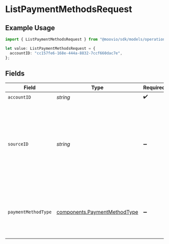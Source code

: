 # ListPaymentMethodsRequest

## Example Usage

```typescript
import { ListPaymentMethodsRequest } from "@moovio/sdk/models/operations";

let value: ListPaymentMethodsRequest = {
  accountID: "cc157fe6-168e-444a-8832-7ccf660dac7e",
};
```

## Fields

| Field                                                                                                                                                                                                                                                                                          | Type                                                                                                                                                                                                                                                                                           | Required                                                                                                                                                                                                                                                                                       | Description                                                                                                                                                                                                                                                                                    |
| ---------------------------------------------------------------------------------------------------------------------------------------------------------------------------------------------------------------------------------------------------------------------------------------------- | ---------------------------------------------------------------------------------------------------------------------------------------------------------------------------------------------------------------------------------------------------------------------------------------------- | ---------------------------------------------------------------------------------------------------------------------------------------------------------------------------------------------------------------------------------------------------------------------------------------------- | ---------------------------------------------------------------------------------------------------------------------------------------------------------------------------------------------------------------------------------------------------------------------------------------------- |
| `accountID`                                                                                                                                                                                                                                                                                    | *string*                                                                                                                                                                                                                                                                                       | :heavy_check_mark:                                                                                                                                                                                                                                                                             | N/A                                                                                                                                                                                                                                                                                            |
| `sourceID`                                                                                                                                                                                                                                                                                     | *string*                                                                                                                                                                                                                                                                                       | :heavy_minus_sign:                                                                                                                                                                                                                                                                             | Optional parameter to filter the account's payment methods by source ID. <br/><br/>A source ID can be a [walletID](https://docs.moov.io/api/sources/wallets/list/), [cardID](https://docs.moov.io/api/sources/cards/list/), <br/>or [bankAccountID](https://docs.moov.io/api/sources/bank-accounts/list/). |
| `paymentMethodType`                                                                                                                                                                                                                                                                            | [components.PaymentMethodType](../../models/components/paymentmethodtype.md)                                                                                                                                                                                                                   | :heavy_minus_sign:                                                                                                                                                                                                                                                                             | Optional parameter to filter the account's payment methods by payment method type.                                                                                                                                                                                                             |